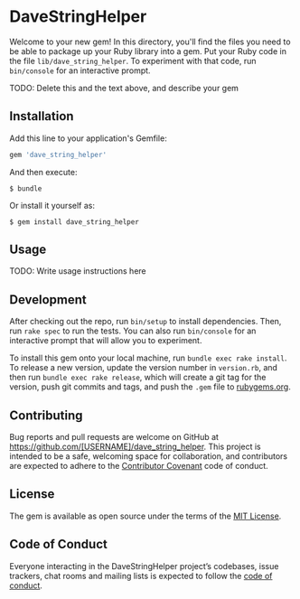 # DaveStringHelper

Welcome to your new gem! In this directory, you'll find the files you need to be able to package up your Ruby library into a gem. Put your Ruby code in the file `lib/dave_string_helper`. To experiment with that code, run `bin/console` for an interactive prompt.

TODO: Delete this and the text above, and describe your gem

## Installation

Add this line to your application's Gemfile:

```ruby
gem 'dave_string_helper'
```

And then execute:

    $ bundle

Or install it yourself as:

    $ gem install dave_string_helper

## Usage

TODO: Write usage instructions here

## Development

After checking out the repo, run `bin/setup` to install dependencies. Then, run `rake spec` to run the tests. You can also run `bin/console` for an interactive prompt that will allow you to experiment.

To install this gem onto your local machine, run `bundle exec rake install`. To release a new version, update the version number in `version.rb`, and then run `bundle exec rake release`, which will create a git tag for the version, push git commits and tags, and push the `.gem` file to [rubygems.org](https://rubygems.org).

## Contributing

Bug reports and pull requests are welcome on GitHub at https://github.com/[USERNAME]/dave_string_helper. This project is intended to be a safe, welcoming space for collaboration, and contributors are expected to adhere to the [Contributor Covenant](http://contributor-covenant.org) code of conduct.

## License

The gem is available as open source under the terms of the [MIT License](https://opensource.org/licenses/MIT).

## Code of Conduct

Everyone interacting in the DaveStringHelper project’s codebases, issue trackers, chat rooms and mailing lists is expected to follow the [code of conduct](https://github.com/[USERNAME]/dave_string_helper/blob/master/CODE_OF_CONDUCT.md).
